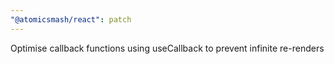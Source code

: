 ```yaml
---
"@atomicsmash/react": patch
---
```


Optimise callback functions using useCallback to prevent infinite re-renders
